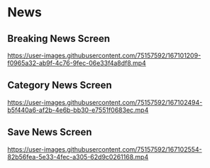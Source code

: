 # News

## Breaking News Screen 
https://user-images.githubusercontent.com/75157592/167101209-f0965a32-ab9f-4c76-9fec-06e33f4a8df8.mp4
## Category News Screen
https://user-images.githubusercontent.com/75157592/167102494-b5f440a6-af2b-4e6b-bb30-e7551f0683ec.mp4 
## Save News Screen
https://user-images.githubusercontent.com/75157592/167102554-82b56fea-5e33-4fec-a305-62d9c0261168.mp4
